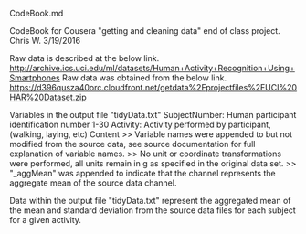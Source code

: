 CodeBook.md

CodeBook for Cousera "getting and cleaning data" end of class project.
Chris W. 3/19/2016

Raw data is described at the below link.
http://archive.ics.uci.edu/ml/datasets/Human+Activity+Recognition+Using+Smartphones
Raw data was obtained from the below link.
https://d396qusza40orc.cloudfront.net/getdata%2Fprojectfiles%2FUCI%20HAR%20Dataset.zip

Variables in the output file "tidyData.txt"
SubjectNumber: Human participant identification number 1-30
Activity: Activity performed by participant, (walking, laying, etc)
Content
	>> Variable names were appended to but not modified from the source data, see source
		documentation for full explanation of variable names.
	>> No unit or coordinate transformations were performed, all units remain in g 
		as specified in the original data set.
	>> "_aggMean" was appended to indicate that the channel represents the aggregate
		mean of the source data channel.

Data within the output file "tidyData.txt" represent the aggregated mean of 
the mean and standard deviation from the source data files for each 
subject for a given activity.




